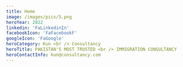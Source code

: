 ```yaml
---
title: Home
image: /images/pics/5.png
heroYear: 2022
linkedin: 'FaLinkedinIn'
facebookIcon: 'FaFacebookF'
googleIcon: 'FaGoogle'
heroCategory: Kun <br /> Consultancy
heroTitle: PAKISTAN'S MOST TRUSTED <br /> IMMIGRATION CONSULTANCY
heroContactInfo: kun@consultancy.com
---
```

